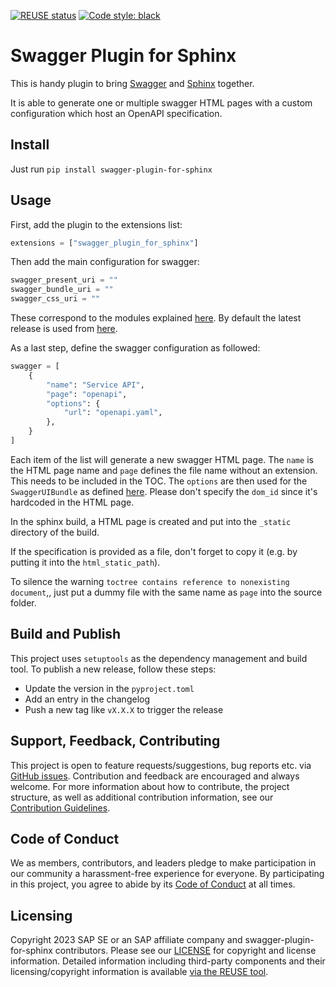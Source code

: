 [![REUSE status](https://api.reuse.software/badge/github.com/SAP/swagger-plugin-for-sphinx)](https://api.reuse.software/info/github.com/SAP/swagger-plugin-for-sphinx)
[![Code style: black](https://img.shields.io/badge/code%20style-black-000000.svg)](https://github.com/psf/black)

# Swagger Plugin for Sphinx

This is handy plugin to bring [Swagger](https://swagger.io/) and [Sphinx](https://www.sphinx-doc.org/en/master/) together.

It is able to generate one or multiple swagger HTML pages with a custom configuration which host an OpenAPI specification.

## Install

Just run `pip install swagger-plugin-for-sphinx`


## Usage

First, add the plugin to the extensions list:
```python
extensions = ["swagger_plugin_for_sphinx"]
```

Then add the main configuration for swagger:
```python
swagger_present_uri = ""
swagger_bundle_uri = ""
swagger_css_uri = ""
```
These correspond to the modules explained [here](https://github.com/swagger-api/swagger-ui/blob/master/docs/usage/installation.md).
By default the latest release is used from [here](https://cdn.jsdelivr.net/npm/swagger-ui-dist@latest).

As a last step, define the swagger configuration as followed:
```python
swagger = [
    {
        "name": "Service API",
        "page": "openapi",
        "options": {
            "url": "openapi.yaml",
        },
    }
]
```
Each item of the list will generate a new swagger HTML page.
The `name` is the HTML page name and `page` defines the file name without an extension. This needs to be included in the TOC.
The `options` are then used for the `SwaggerUIBundle` as defined [here](https://github.com/swagger-api/swagger-ui/blob/master/docs/usage/configuration.md).
Please don't specify the `dom_id` since it's hardcoded in the HTML page.

In the sphinx build, a HTML page is created and put into the `_static` directory of the build.

If the specification is provided as a file, don't forget to copy it (e.g. by putting it into the `html_static_path`).

To silence the warning `toctree contains reference to nonexisting document`,, just put a dummy file with the same name as `page` into the source folder.

## Build and Publish

This project uses `setuptools` as the dependency management and build tool.
To publish a new release, follow these steps:
* Update the version in the `pyproject.toml`
* Add an entry in the changelog
* Push a new tag like `vX.X.X` to trigger the release

## Support, Feedback, Contributing

This project is open to feature requests/suggestions, bug reports etc. via [GitHub issues](https://github.com/SAP/<your-project>/issues). Contribution and feedback are encouraged and always welcome. For more information about how to contribute, the project structure, as well as additional contribution information, see our [Contribution Guidelines](CONTRIBUTING.md).

## Code of Conduct

We as members, contributors, and leaders pledge to make participation in our community a harassment-free experience for everyone. By participating in this project, you agree to abide by its [Code of Conduct](CODE_OF_CONDUCT.md) at all times.

## Licensing

Copyright 2023 SAP SE or an SAP affiliate company and swagger-plugin-for-sphinx contributors.
Please see our [LICENSE](LICENSE) for copyright and license information.
Detailed information including third-party components and their licensing/copyright information is available [via the REUSE tool](https://api.reuse.software/info/github.com/SAP/<your-project>).
